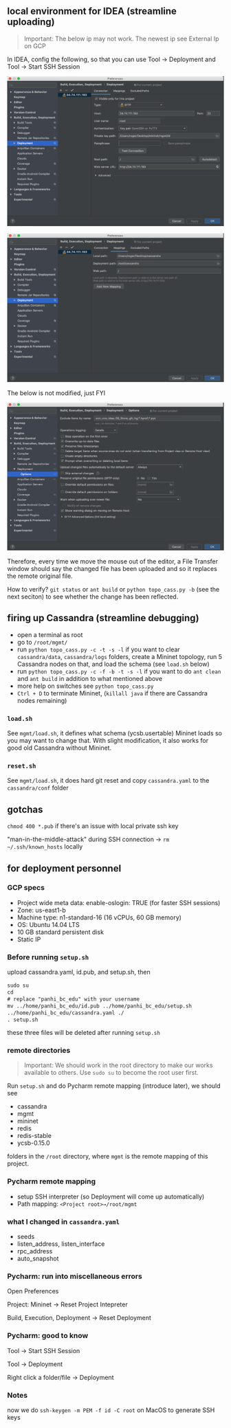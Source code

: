 ## local environment for IDEA (streamline uploading)

> Important: The below ip may not work. The newest ip see  External Ip on GCP

In IDEA, config the following, so that you can use Tool -> Deployment and Tool -> Start SSH Session

![](misc/d1.png)

![](misc/d2.png)

The below is not modified, just FYI

![](misc/d3.png)

Therefore, every time we move the mouse out of the editor, a File Transfer window should say the changed file has been uploaded and so it replaces the remote original file.

How to verify? `git status` or `ant build` or `python topo_cass.py -b` (see the next seciton) to see whether the change has been reflected.


## firing up Cassandra (streamline debugging)

* open a terminal as root
* go to `/root/mgmt/`
* run `python topo_cass.py -c -t -s -l` if you want to clear `cassandra/data`, `cassandra/logs` folders, create a Mininet topology, run 5 Cassandra nodes on that, and load the schema (see `load.sh` below)
* run `python topo_cass.py -c -f -b -t -s -l` if you want to do `ant clean` and `ant build` in addition to what mentioned above
* more help on switches see `python topo_cass.py`
* `Ctrl + D` to terminate Mininet, (`killall java` if there are Cassandra nodes remaining)

### `load.sh`

See `mgmt/load.sh`, it defines what schema (ycsb.usertable) Mininet loads so you may want to change that. With slight modification, it also works for good old Cassandra without Mininet.

### `reset.sh`

See `mgmt/load.sh`, it does hard git reset and copy `cassandra.yaml` to the `cassandra/conf` folder

## gotchas

`chmod 400 *.pub` if there's an issue with local private ssh key

"man-in-the-middle-attack" during SSH connection -> `rm ~/.ssh/known_hosts` locally


## for deployment personnel

### GCP specs

* Project wide meta data: enable-oslogin: TRUE (for faster SSH sessions)
* Zone: us-east1-b
* Machine type: n1-standard-16 (16 vCPUs, 60 GB memory)
* OS: Ubuntu 14.04 LTS
* 10 GB standard persistent disk
* Static IP

### Before running `setup.sh` 

upload cassandra.yaml, id.pub, and setup.sh, then
```shell
sudo su
cd
# replace "panhi_bc_edu" with your username
mv ../home/panhi_bc_edu/id.pub ../home/panhi_bc_edu/setup.sh ../home/panhi_bc_edu/cassandra.yaml ./
. setup.sh
```
these three files will be deleted after running `setup.sh`


### remote directories
> Important: We should work in the root directory to make our works available to others. Use `sudo su` to become the root user first.

Run `setup.sh` and do Pycharm remote mapping (introduce later), we should see

* cassandra
* mgmt
* mininet
* redis
* redis-stable 
* ycsb-0.15.0

folders in the `/root` directory, where `mgmt` is the remote mapping of this project.


### Pycharm remote mapping
* setup SSH interpreter (so Deployment will come up automatically)
* Path mapping: `<Project root>→/root/mgmt`

### what I changed in `cassandra.yaml`

* seeds
* listen_address, listen_interface
* rpc_address
* auto_snapshot


### Pycharm: run into miscellaneous errors

Open Preferences

Project: Mininet -> Reset Project Intepreter

Build, Execution, Deployment -> Reset Deployment

### Pycharm: good to know

Tool -> Start SSH Session

Tool -> Deployment

Right click a folder/file -> Deployment

### Notes

now we do `ssh-keygen -m PEM -f id -C root` on MacOS to generate SSH keys

